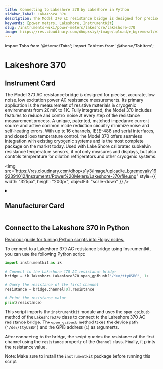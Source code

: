 ```yaml
---
title: Connecting to Lakeshore 370 by Lakeshore in Python
sidebar_label: Lakeshore 370
description: The Model 370 AC resistance bridge is designed for precise, accurate, low noise, low excitation power AC resistance measurements. Its primary application is the measurement of resistive materials in cryogenic environments from 20 mK to 1 K. Fully integrated, the Model 370 includes features to reduce and control noise at every step of the resistance measurement process. A unique, patented, matched impedance current source and active common mode reduction circuitry minimize noise and self-heating errors. With up to 16 channels, IEEE-488 and serial interfaces, and closed loop temperature control, the Model 370 offers seamless integration with existing cryogenic systems and is the most complete package on the market today. Used with Lake Shore calibrated subkelvin resistance temperature sensors, it not only measures and displays, but also controls temperature for dilution refrigerators and other cryogenic systems.
keywords: [power meters, Lakeshore, InstrumentKit]
slug: /instruments-wiki/power-meters/lakeshore/lakeshore-370
image: https://res.cloudinary.com/dhopxs1y3/image/upload/e_bgremoval/v1692394012/Instruments/Power%20Meters/Lakeshore-370/file.png
---
```


import Tabs from '@theme/Tabs';
import TabItem from '@theme/TabItem';

# Lakeshore 370

## Instrument Card

<div className="flex">

<div>

The Model 370 AC resistance bridge is designed for precise, accurate, low noise, low excitation power AC resistance measurements. Its primary application is the measurement of resistive materials in cryogenic environments from 20 mK to 1 K. Fully integrated, the Model 370 includes features to reduce and control noise at every step of the resistance measurement process. A unique, patented, matched impedance current source and active common mode reduction circuitry minimize noise and self-heating errors. With up to 16 channels, IEEE-488 and serial interfaces, and closed loop temperature control, the Model 370 offers seamless integration with existing cryogenic systems and is the most complete package on the market today. Used with Lake Shore calibrated subkelvin resistance temperature sensors, it not only measures and displays, but also controls temperature for dilution refrigerators and other cryogenic systems.

</div>

<img src="https://res.cloudinary.com/dhopxs1y3/image/upload/e_bgremoval/v1692394012/Instruments/Power%20Meters/Lakeshore-370/file.png" style={{ width: "325px", height: "200px", objectFit: "scale-down" }} />

</div>

<details>
<summary><h2>Manufacturer Card</h2></summary>

<img src="https://res.cloudinary.com/dhopxs1y3/image/upload/e_bgremoval/v1692125966/Instruments/Vendor%20Logos/Lakeshore.png" style={{ width: "100%", height: "170px",objectFit: "scale-down" }} />

Supporting advanced scientific research, Lake Shore is a leading global innovator in measurement and control solutions. <a href="https://www.lakeshore.com/home">Website</a>.

<ul>
  <li>Headquarters: Westerville, Ohio, USA</li>
  <li>Yearly Revenue (millions, USD): 21.4</li>
</ul>
</details>

## Connect to the Lakeshore 370 in Python

[Read our guide for turning Python scripts into Flojoy nodes.](https://docs.flojoy.ai/custom-nodes/creating-custom-node/)
<Tabs>
<TabItem value="InstrumentKit" label="InstrumentKit">

To connect to a Lakeshore 370 AC resistance bridge using Instrumentkit, you can use the following Python script:

```python
import instrumentkit as ik

# Connect to the Lakeshore 370 AC resistance bridge
bridge = ik.lakeshore.Lakeshore370.open_gpibusb('/dev/ttyUSB0', 1)

# Query the resistance of the first channel
resistance = bridge.channel[0].resistance

# Print the resistance value
print(resistance)
```

This script imports the `instrumentkit` module and uses the `open_gpibusb` method of the `Lakeshore370` class to connect to the Lakeshore 370 AC resistance bridge. The `open_gpibusb` method takes the device path (`'/dev/ttyUSB0'`) and the GPIB address (`1`) as arguments.

After connecting to the bridge, the script queries the resistance of the first channel using the `resistance` property of the `Channel` class. Finally, it prints the resistance value.

Note: Make sure to install the `instrumentkit` package before running this script.

</TabItem>
</Tabs>